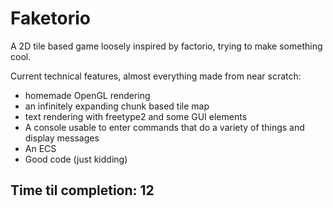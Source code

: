 # Faketorio

A 2D tile based game loosely inspired by factorio, trying to make something cool.

Current technical features, almost everything made from near scratch:
- homemade OpenGL rendering
- an infinitely expanding chunk based tile map
- text rendering with freetype2 and some GUI elements
- A console usable to enter commands that do a variety of things and display messages
- An ECS
- Good code (just kidding)

## Time til completion: 12